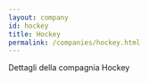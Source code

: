 ```yaml
---
layout: company
id: hockey
title: Hockey
permalink: /companies/hockey.html
---
```


Dettagli della compagnia Hockey